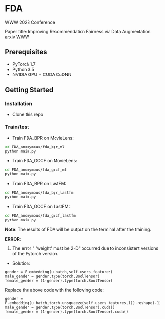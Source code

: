 # FDA

WWW 2023 Conference

Paper title: Improving Recommendation Fairness via Data Augmentation [arxiv](https://arxiv.org/abs/2302.06333) [WWW](https://dl.acm.org/doi/abs/10.1145/3543507.3583341)



## Prerequisites

- PyTorch 1.7
- Python 3.5
- NVIDIA GPU + CUDA CuDNN

## Getting Started

### Installation

- Clone this repo

### Train/test


- Train FDA_BPR on MovieLens:

```bash
cd FDA_anonymous/fda_bpr_ml
python main.py
```

- Train FDA_GCCF on MovieLens:

```bash
cd FDA_anonymous/fda_gccf_ml
python main.py
```

- Train FDA_BPR on LastFM:

```bash
cd FDA_anonymous/fda_bpr_lastfm
python main.py
```

- Train FDA_GCCF on LastFM:

```bash
cd FDA_anonymous/fda_gccf_lastfm
python main.py
```

**Note**: The results of FDA will be output on the terminal after the training.


**ERROR**: 
1. The error " 'weight' must be 2-D" occurred due to inconsistent versions of the Pytorch version.

- Solution:
```
gender = F.embedding(u_batch,self.users_features)
male_gender = gender.type(torch.BoolTensor)
female_gender = (1-gender).type(torch.BoolTensor)
```
Replace the above code with the following code:
```
gender = F.embedding(u_batch,torch.unsqueeze(self.users_features,1)).reshape(-1)
male_gender = gender.type(torch.BoolTensor).cuda()
female_gender = (1-gender).type(torch.BoolTensor).cuda()        
```
